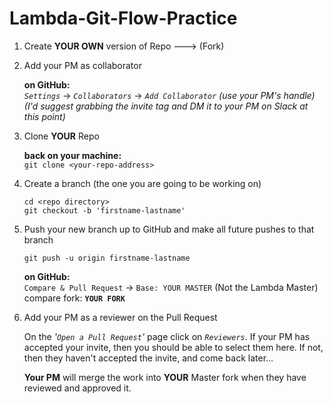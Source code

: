 # Lambda-Git-Flow-Practice

1. Create **YOUR OWN** version of Repo ---> (Fork)

2. Add your PM as collaborator

   **on GitHub:**  
   _`Settings`_ -> _`Collaborators`_ -> _`Add Collaborator` (use your PM's handle)_</br>
   _(I'd suggest grabbing the invite tag and DM it to your PM on Slack at this point)_

3. Clone **YOUR** Repo

   **back on your machine:**  
   `git clone <your-repo-address>`

4. Create a branch (the one you are going to be working on)

   `cd <repo directory>`</br>
   `git checkout -b 'firstname-lastname'`

5)  Push your new branch up to GitHub and make all future pushes to that branch

    `git push -u origin firstname-lastname`

    **on GitHub:**  
    `Compare & Pull Request` -> `Base: YOUR MASTER` (Not the Lambda Master)  
     compare fork: **`YOUR FORK`**

6.  Add your PM as a reviewer on the Pull Request
    
    On the _'`Open a Pull Request`'_ page click on _`Reviewers`_. If your PM has accepted your invite, then you should be able to select them here. If not, then they haven't accepted the invite, and come back later...

    **Your PM** will merge the work into **YOUR** Master fork when they have reviewed and approved it.